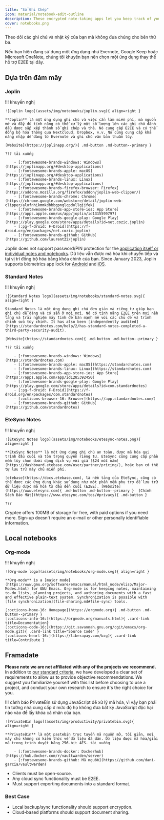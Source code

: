 ```yaml
---
title: "Sổ Ghi Chép"
icon: material/notebook-edit-outline
description: These encrypted note-taking apps let you keep track of your notes without giving them to a third-party.
cover: notebooks.png
---
```


Theo dõi các ghi chú và nhật ký của bạn mà không đưa chúng cho bên thứ ba.

Nếu bạn hiện đang sử dụng một ứng dụng như Evernote, Google Keep hoặc Microsoft OneNote, chúng tôi khuyên bạn nên chọn một ứng dụng thay thế hỗ trợ E2EE tại đây.

## Dựa trên đám mây

### Joplin

!!! khuyến nghị

    ![Joplin logo](assets/img/notebooks/joplin.svg){ align=right }
    
    **Joplin** là một ứng dụng ghi chú và việc cần làm miễn phí, mã nguồn mở và đầy đủ tính năng có thể xử lý một số lượng lớn các ghi chú đánh dấu được sắp xếp thành sổ ghi chép và thẻ. Nó cung cấp E2EE và có thể đồng bộ hóa thông qua Nextcloud, Dropbox, v.v. Nó cũng cung cấp khả năng nhập dễ dàng từ Evernote và ghi chú văn bản thuần túy.
    
    [Website](https://joplinapp.org/){ .md-button .md-button--primary }
    
    ??? tải xuống
    
        - [:fontawesome-brands-windows: Windows](https://joplinapp.org/#desktop-applications)
        - [:fontawesome-brands-apple: macOS](https://joplinapp.org/#desktop-applications)
        - [:fontawesome-brands-linux: Linux](https://joplinapp.org/#desktop-applications)
        - [:fontawesome-brands-firefox-browser: Firefox](https://addons.mozilla.org/firefox/addon/joplin-web-clipper/)
        - [:fontawesome-brands-chrome: Chrome](https://chrome.google.com/webstore/detail/joplin-web-clipper/alofnhikmmkdbbbgpnglcpdollgjjfek)
        - [:fontawesome-brands-app-store-ios: App Store](https://apps.apple.com/us/app/joplin/id1315599797)
        - [:fontawesome-brands-google-play: Google Play](https://play.google.com/store/apps/details?id=net.cozic.joplin)
        - [:pg-f-droid: F-Droid](https://f-droid.org/en/packages/net.cozic.joplin)
        - [:fontawesome-brands-github: GitHub](https://github.com/laurent22/joplin)

Joplin does not support password/PIN protection for the [application itself or individual notes and notebooks](https://github.com/laurent22/joplin/issues/289). Dữ liệu vẫn được mã hóa khi chuyển tiếp và tại vị trí đồng bộ hóa bằng khóa chính của bạn. Since January 2023, Joplin supports biometrics app lock for [Android](https://joplinapp.org/changelog_android/#android-v2-10-3-https-github-com-laurent22-joplin-releases-tag-android-v2-10-3-pre-release-2023-01-05t11-29-06z) and [iOS](https://joplinapp.org/changelog_ios/#ios-v12-10-2-https-github-com-laurent22-joplin-releases-tag-ios-v12-10-2-2023-01-20t17-41-13z).

### Standard Notes

!!! khuyến nghị

    ![Standard Notes logo](assets/img/notebooks/standard-notes.svg){ align=right }
    
    Standard Notes là một ứng dụng ghi chú đơn giản và riêng tư giúp bạn ghi chú dễ dàng và có sẵn ở mọi nơi. Nó có tính năng E2EE trên mọi nền tảng và trải nghiệm máy tính để bàn mạnh mẽ với các chủ đề và trình chỉnh sửa tùy chỉnh. It has also been [independently audited](https://standardnotes.com/help/2/has-standard-notes-completed-a-third-party-security-audit).
    
    [Website](https://standardnotes.com){ .md-button .md-button--primary }
    
    ??? tải xuống
    
        - [:fontawesome-brands-windows: Windows](https://standardnotes.com)
        - [:fontawesome-brands-apple: macOS](https://standardnotes.com)
        - [:fontawesome-brands-linux: Linux](https://standardnotes.com)
        - [:fontawesome-brands-app-store-ios: App Store](https://apps.apple.com/app/id1285392450)
        - [:fontawesome-brands-google-play: Google Play](https://play.google.com/store/apps/details?id=com.standardnotes)
        - [:pg-f-droid: F-Droid](https://f-droid.org/en/packages/com.standardnotes)
        - [:octicons-browser-16: Browser](https://app.standardnotes.com/)
        - [:fontawesome-brands-github: GitHub](https://github.com/standardnotes)

### EteSync Notes

!!! khuyến nghị

    ![EteSync Notes logo](assets/img/notebooks/etesync-notes.png){ align=right }
    
    **EteSync Notes** là một ứng dụng ghi chú an toàn, được mã hóa qui trình đầu cuối và tôn trọng quyền riêng tư. EteSync cũng cung cấp phần mềm tùy chọn dưới dạng dịch vụ với giá [$24 mỗi năm](https://dashboard.etebase.com/user/partner/pricing/), hoặc bạn có thể tự lưu trữ máy chủ miễn phí.
    
    [etebase](https://docs.etebase.com), là nền tảng của EteSync, cũng có thể được các ứng dụng khác sử dụng như một phần mềm phụ trợ để lưu trữ dữ liệu được mã hóa từ đầu đến cuối (E2EE). [Website](https://www.etesync.com){ .md-button .md-button--primary }  [Chính Sách Bảo Mật](https://www.etesync.com/tos/#privacy){ .md-button }
    
    ???

Cryptee offers 100MB of storage for free, with paid options if you need more. Sign-up doesn't require an e-mail or other personally identifiable information.

## Local notebooks

### Org-mode

!!! khuyến nghị

    ![Org-mode logo](assets/img/notebooks/org-mode.svg){ align=right }
    
    **Org-mode** is a [major mode](https://www.gnu.org/software/emacs/manual/html_node/elisp/Major-Modes.html) for GNU Emacs. Org-mode is for keeping notes, maintaining to-do lists, planning projects, and authoring documents with a fast and effective plain-text system. Synchronization is possible with [file synchronization](file-sharing.md#file-sync) tools.
    
    [:octicons-home-16: Homepage](https://orgmode.org){ .md-button .md-button--primary }
    [:octicons-info-16:](https://orgmode.org/manuals.html){ .card-link title=Documentation}
    [:octicons-code-16:](https://git.savannah.gnu.org/cgit/emacs/org-mode.git){ .card-link title="Source Code" }
    [:octicons-heart-16:](https://liberapay.com/bzg){ .card-link title=Contribute }

## Framadate

**Please note we are not affiliated with any of the projects we recommend.** In addition to [our standard criteria](about/criteria.md), we have developed a clear set of requirements to allow us to provide objective recommendations. We suggest you familiarize yourself with this list before choosing to use a project, and conduct your own research to ensure it's the right choice for you.

!!! cảnh báo
    PrivateBin sử dụng JavaScript để xử lý mã hóa, vì vậy bạn phải tin tưởng nhà cung cấp ở mức độ họ không đưa bất kỳ JavaScript độc hại nào vào để lấy khóa cá nhân của bạn.

    ![PrivateBin logo](assets/img/productivity/privatebin.svg){ align=right }
    
    **PrivateBin** là một pastebin trực tuyến mã nguồn mở, tối giản, nơi máy chủ không có kiến ​​thức về dữ liệu đã dán. Dữ liệu được mã hóa/giải mã trong trình duyệt bằng 256-bit AES. tải xuống
    
        - [:fontawesome-brands-docker: Dockerhub](https://hub.docker.com/r/vaultwarden/server)
        - [:fontawesome-brands-github: Mã nguồn](https://github.com/dani-garcia/vaultwarden)

- Clients must be open-source.
- Any cloud sync functionality must be E2EE.
- Must support exporting documents into a standard format.

### Best Case

- Local backup/sync functionality should support encryption.
- Cloud-based platforms should support document sharing.
